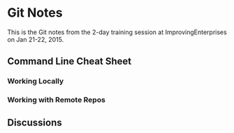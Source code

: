 # Git Notes
This is the Git notes from the 2-day training session at ImprovingEnterprises on Jan 21-22, 2015.

## Command Line Cheat Sheet

### Working Locally

### Working with Remote Repos

## Discussions
